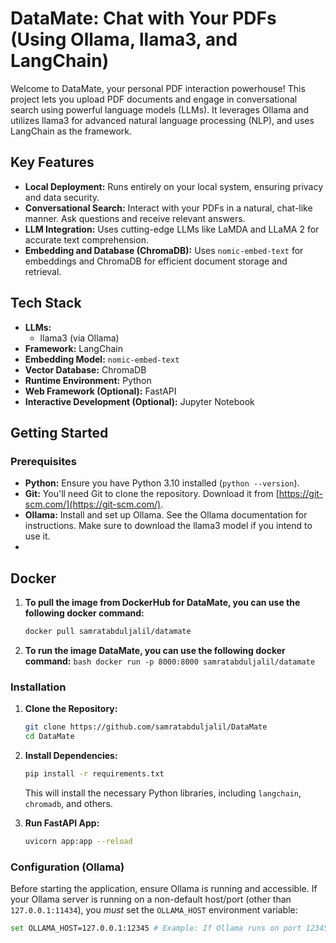 # DataMate: Chat with Your PDFs (Using Ollama, llama3, and LangChain)

Welcome to DataMate, your personal PDF interaction powerhouse! This project lets you upload PDF documents and engage in conversational search using powerful language models (LLMs). It leverages Ollama and utilizes  llama3  for advanced natural language processing (NLP), and uses LangChain as the framework.


## Key Features

*   **Local Deployment:** Runs entirely on your local system, ensuring privacy and data security.
*   **Conversational Search:** Interact with your PDFs in a natural, chat-like manner. Ask questions and receive relevant answers.
*   **LLM Integration:** Uses cutting-edge LLMs like LaMDA and LLaMA 2 for accurate text comprehension.
*   **Embedding and Database (ChromaDB):** Uses `nomic-embed-text` for embeddings and ChromaDB for efficient document storage and retrieval.


## Tech Stack

*   **LLMs:**
    *   llama3 (via Ollama)
*   **Framework:** LangChain
*   **Embedding Model:** `nomic-embed-text`
*   **Vector Database:** ChromaDB
*   **Runtime Environment:** Python
*   **Web Framework (Optional):** FastAPI
*   **Interactive Development (Optional):** Jupyter Notebook




## Getting Started

### Prerequisites

*   **Python:** Ensure you have Python 3.10 installed (`python --version`).
*   **Git:** You'll need Git to clone the repository. Download it from [https://git-scm.com/](https://git-scm.com/).
*   **Ollama:** Install and set up Ollama. See the Ollama documentation for instructions. Make sure to download the llama3 model if you intend to use it.
*   
## Docker
1.  **To pull the image from DockerHub for DataMate, you can use the following docker command:**

    ```bash
    docker pull samratabduljalil/datamate
    ```
2. **To run the image  DataMate, you can use the following docker command:**
       ```bash
       docker run -p 8000:8000 samratabduljalil/datamate
       ```
   
### Installation

1.  **Clone the Repository:**

    ```bash
    git clone https://github.com/samratabduljalil/DataMate
    cd DataMate
    ```

2.  **Install Dependencies:**

    ```bash
    pip install -r requirements.txt
    ```

    This will install the necessary Python libraries, including `langchain`, `chromadb`,  and others.

3.  **Run FastAPI App:**

    ```bash
    uvicorn app:app --reload
    ```

    
    

### Configuration (Ollama)

Before starting the application, ensure Ollama is running and accessible. If your Ollama server is running on a non-default host/port (other than `127.0.0.1:11434`), you *must* set the `OLLAMA_HOST` environment variable:

```bash
set OLLAMA_HOST=127.0.0.1:12345 # Example: If Ollama runs on port 12345
